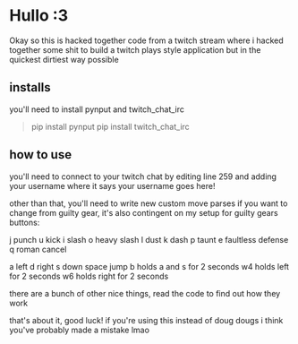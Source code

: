 # Hullo :3

Okay so this is hacked together code from a twitch stream where i hacked together some shit to build a twitch plays style application but in the quickest dirtiest way possible

## installs

you'll need to install pynput and twitch_chat_irc

> pip install pynput
> pip install twitch_chat_irc

## how to use

you'll need to connect to your twitch chat by editing line 259 and adding your username where it says your username goes here!

other than that, you'll need to write new custom move parses if you want to change from guilty gear, it's also contingent on my setup for guilty gears buttons:

j punch
u kick
i slash
o heavy slash
l dust
k dash
p taunt
e faultless defense
q roman cancel

a left
d right
s down
space jump
b holds a and s for 2 seconds
w4 holds left for 2 seconds
w6 holds right for 2 seconds

there are a bunch of other nice things, read the code to find out how they work

that's about it, good luck! if you're using this instead of doug dougs i think you've probably made a mistake lmao
